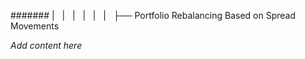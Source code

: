 ####### |   |   |   |   |   |   ├── Portfolio Rebalancing Based on Spread Movements

*Add content here*